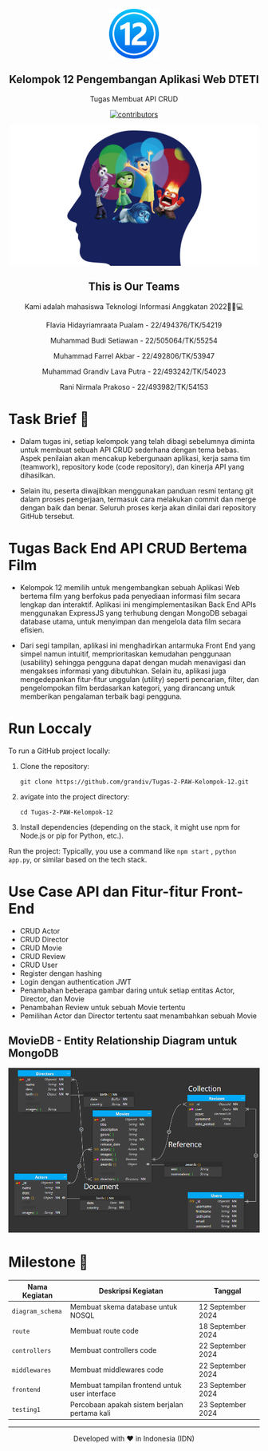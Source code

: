 <p align="center">
 <img width="100px" src="documentation/imagesLogo.png" align="center" alt="GitHub Readme Stats" />
 <h2 align="center">Kelompok 12 Pengembangan Aplikasi Web DTETI</h2>
 <p align="center">Tugas Membuat API CRUD</p>
</p>
<p align="center">
    <a href="https://github.com/grandiv/Tugas-2-PAW-Kelompok-12/graphs/contributors">
       <img src="https://img.shields.io/badge/contributors-3-green" alt="contributors"/>
    </a>

<p align="center">
 <img width="500px" src="documentation/imagesMembers.png" align="center" alt="Members" />
 <h2 align="center">This is Our Teams</h2>
 <p align="center">Kami adalah mahasiswa Teknologi Informasi Anggkatan 2022🧙‍♂️💻</p>
</p>

<p align="center">
 <p align="center">Flavia Hidayriamraata Pualam - 22/494376/TK/54219 </p>
 <p align="center">Muhammad Budi Setiawan - 22/505064/TK/55254</p>
 <p align="center">Muhammad Farrel Akbar - 22/492806/TK/53947</p>
 <p align="center">Muhammad Grandiv Lava Putra - 22/493242/TK/54023</p>
 <p align="center">Rani Nirmala Prakoso - 22/493982/TK/54153</p>
</p>

# Task Brief 🌱

* Dalam tugas ini, setiap kelompok yang telah dibagi sebelumnya diminta untuk membuat sebuah API CRUD sederhana dengan tema bebas. Aspek penilaian akan mencakup kebergunaan aplikasi, kerja sama tim (teamwork), repository kode (code repository), dan kinerja API yang dihasilkan.

* Selain itu, peserta diwajibkan menggunakan panduan resmi tentang git dalam proses pengerjaan, termasuk cara melakukan commit dan merge dengan baik dan benar. Seluruh proses kerja akan dinilai dari repository GitHub tersebut.

# Tugas Back End API CRUD Bertema Film 

* Kelompok 12 memilih untuk mengembangkan sebuah Aplikasi Web bertema film yang berfokus pada penyediaan informasi film secara lengkap dan interaktif. Aplikasi ini mengimplementasikan Back End APIs menggunakan ExpressJS yang terhubung dengan MongoDB sebagai database utama, untuk menyimpan dan mengelola data film secara efisien.

* Dari segi tampilan, aplikasi ini menghadirkan antarmuka Front End yang simpel namun intuitif, memprioritaskan kemudahan penggunaan (usability) sehingga pengguna dapat dengan mudah menavigasi dan mengakses informasi yang dibutuhkan. Selain itu, aplikasi juga mengedepankan fitur-fitur unggulan (utility) seperti pencarian, filter, dan pengelompokan film berdasarkan kategori, yang dirancang untuk memberikan pengalaman terbaik bagi pengguna.

# Run Loccaly
To run a GitHub project locally:
1. Clone the repository:
   ```
   git clone https://github.com/grandiv/Tugas-2-PAW-Kelompok-12.git
   ```
2. avigate into the project directory:
   ```
   cd Tugas-2-PAW-Kelompok-12
   ```
3. Install dependencies (depending on the stack, it might use npm for Node.js or pip for Python, etc.).

Run the project: Typically, you use a command like `npm start` , `python app.py`, or similar based on the tech stack.

# Use Case API dan Fitur-fitur Front-End

- CRUD Actor
- CRUD Director
- CRUD Movie 
- CRUD Review
- CRUD User
- Register dengan hashing
- Login dengan authentication JWT
- Penambahan beberapa gambar daring untuk setiap entitas Actor, Director, dan Movie 
- Penambahan Review untuk sebuah Movie tertentu
- Pemilihan Actor dan Director tertentu saat menambahkan sebuah Movie

## MovieDB - Entity Relationship Diagram untuk MongoDB
![MovieDB Entity Relationship Diagram untuk MongoDB](https://github.com/grandiv/Tugas-2-PAW-Kelompok-12/blob/main/ERD.png)

# Milestone 🚀 #

| Nama Kegiatan | Deskripsi Kegiatan | Tanggal|
|----|----|----|
| `diagram_schema`| Membuat skema database untuk NOSQL | 12 September 2024|
| `route`| Membuat route code | 18 September 2024|
| `controllers`| Membuat controllers code| 22 September 2024|
| `middlewares`| Membuat middlewares code| 22 September 2024|
| `frontend`| Membuat tampilan frontend untuk user interface| 23 September 2024|
| `testing1`| Percobaan apakah sistem berjalan pertama kali| 23 September 2024|

<hr>
<p align="center">
Developed with ❤️ in Indonesia (IDN)
</p>
